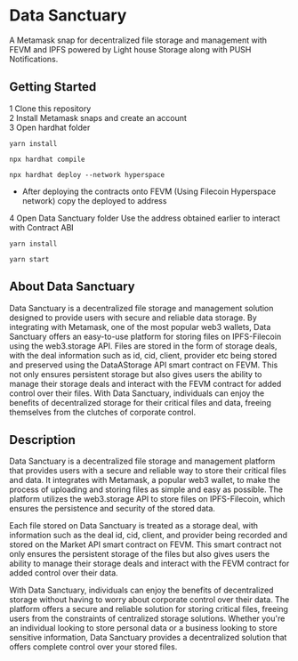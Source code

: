 # Data Sanctuary

A Metamask snap for decentralized file storage and management with FEVM and IPFS powered by Light house Storage along with PUSH Notifications. 

## Getting Started

1 Clone this repository
<br/>
2 Install Metamask snaps and create an account
<br/>
3 Open hardhat folder 

   ```yarn install ```
   
   ```npx hardhat compile```
   
  ```npx hardhat deploy --network hyperspace```
  
  - After deploying the contracts onto FEVM (Using Filecoin Hyperspace network) copy the deployed to address
  
4 Open Data Sanctuary folder
  Use the address obtained earlier to interact with Contract ABI 
  
  ```yarn install ```
  
  ```yarn start```

## About Data Sanctuary

Data Sanctuary is a decentralized file storage and management solution designed to provide users with secure and reliable data storage. By integrating with Metamask, one of the most popular web3 wallets, Data Sanctuary offers an easy-to-use platform for storing files on IPFS-Filecoin using the web3.storage API. Files are stored in the form of storage deals, with the deal information such as id, cid, client, provider etc being stored and preserved using the DataAStorage API smart contract on FEVM. This not only ensures persistent storage but also gives users the ability to manage their storage deals and interact with the FEVM contract for added control over their files. With Data Sanctuary, individuals can enjoy the benefits of decentralized storage for their critical files and data, freeing themselves from the clutches of corporate control.

## Description

Data Sanctuary is a decentralized file storage and management platform that provides users with a secure and reliable way to store their critical files and data. It integrates with Metamask, a popular web3 wallet, to make the process of uploading and storing files as simple and easy as possible. The platform utilizes the web3.storage API to store files on IPFS-Filecoin, which ensures the persistence and security of the stored data.

Each file stored on Data Sanctuary is treated as a storage deal, with information such as the deal id, cid, client, and provider being recorded and stored on the Market API smart contract on FEVM. This smart contract not only ensures the persistent storage of the files but also gives users the ability to manage their storage deals and interact with the FEVM contract for added control over their data.

With Data Sanctuary, individuals can enjoy the benefits of decentralized storage without having to worry about corporate control over their data. The platform offers a secure and reliable solution for storing critical files, freeing users from the constraints of centralized storage solutions. Whether you're an individual looking to store personal data or a business looking to store sensitive information, Data Sanctuary provides a decentralized solution that offers complete control over your stored files.